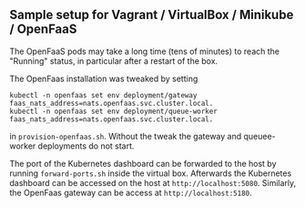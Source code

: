 Sample setup for Vagrant / VirtualBox / Minikube / OpenFaaS
-----------------------------------------------------------

The OpenFaaS pods may take a long time (tens of minutes) to reach the "Running" status, in particular after a restart of the box.

The OpenFaas installation was tweaked by setting

```
kubectl -n openfaas set env deployment/gateway faas_nats_address=nats.openfaas.svc.cluster.local.
kubectl -n openfaas set env deployment/queue-worker faas_nats_address=nats.openfaas.svc.cluster.local.
```

in `provision-openfaas.sh`. Without the tweak the gateway and queuee-worker deployments do not start.

The port of the Kubernetes dashboard can be forwarded to the host by running `forward-ports.sh` inside the virtual box. Afterwards the Kubernetes dashboard can be accessed on the host at `http://localhost:5080`. Similarly, the OpenFaas gateway can be access at `http://localhost:5180`.  

